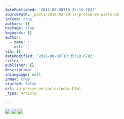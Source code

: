 ```yaml
---
datePublished: '2016-08-08T10:35:19.762Z'
sourcePath: _posts/2016-02-29-la-presse-en-parle.md
inFeed: true
authors: []
hasPage: true
keywords: []
author:
  - name: ''
    url: ''
via: {}
dateModified: '2016-08-08T10:35:19.070Z'
title: ''
publisher: {}
description: ''
inLanguage: null
inNav: true
starred: false
url: la-presse-en-parle/index.html
_type: Article

---
```

![](https://the-grid-user-content.s3-us-west-2.amazonaws.com/652aa2b4-6769-4cb2-bb06-02ea325c15ac.gif)
![](https://the-grid-user-content.s3-us-west-2.amazonaws.com/77d68cae-0b28-438e-99fe-bdfe6858e317.gif)
![](https://the-grid-user-content.s3-us-west-2.amazonaws.com/4c156a89-4fc7-47ec-94a6-76c3c326d7f7.png)